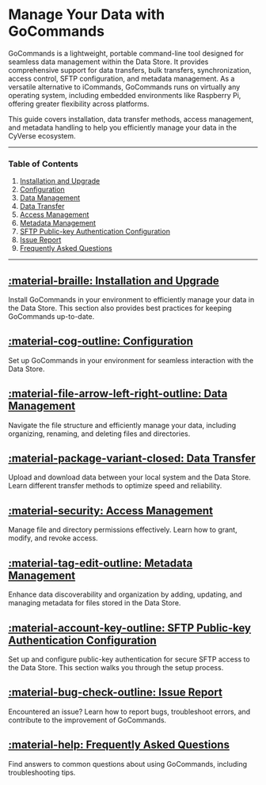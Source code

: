 # Manage Your Data with GoCommands

GoCommands is a lightweight, portable command-line tool designed for seamless data management within the Data Store. It provides comprehensive support for data transfers, bulk transfers, synchronization, access control, SFTP configuration, and metadata management. As a versatile alternative to iCommands, GoCommands runs on virtually any operating system, including embedded environments like Raspberry Pi, offering greater flexibility across platforms.

This guide covers installation, data transfer methods, access management, and metadata handling to help you efficiently manage your data in the CyVerse ecosystem.


---

### Table of Contents

1. [Installation and Upgrade](installation.md)
2. [Configuration](configuration.md)
3. [Data Management](data_management.md)
4. [Data Transfer](data_transfer.md)
5. [Access Management](access_management.md)
6. [Metadata Management](metadata_management.md)
7. [SFTP Public-key Authentication Configuration](sftp_public_key_auth.md)
8. [Issue Report](issue_report.md)
9. [Frequently Asked Questions](faq.md)

---

## [:material-braille: Installation and Upgrade](installation.md)

Install GoCommands in your environment to efficiently manage your data in the Data Store. This section also provides best practices for keeping GoCommands up-to-date.

## [:material-cog-outline: Configuration](configuration.md)

Set up GoCommands in your environment for seamless interaction with the Data Store.

## [:material-file-arrow-left-right-outline: Data Management](data_management.md)

Navigate the file structure and efficiently manage your data, including organizing, renaming, and deleting files and directories.

## [:material-package-variant-closed: Data Transfer](data_transfer.md)

Upload and download data between your local system and the Data Store. Learn different transfer methods to optimize speed and reliability.

## [:material-security: Access Management](access_management.md)

Manage file and directory permissions effectively. Learn how to grant, modify, and revoke access.

## [:material-tag-edit-outline: Metadata Management](metadata_management.md)

Enhance data discoverability and organization by adding, updating, and managing metadata for files stored in the Data Store.

## [:material-account-key-outline: SFTP Public-key Authentication Configuration](sftp_public_key_auth.md)

Set up and configure public-key authentication for secure SFTP access to the Data Store. This section walks you through the setup process.

## [:material-bug-check-outline: Issue Report](issue_report.md)

Encountered an issue? Learn how to report bugs, troubleshoot errors, and contribute to the improvement of GoCommands.

## [:material-help: Frequently Asked Questions](faq.md)

Find answers to common questions about using GoCommands, including troubleshooting tips.